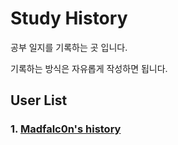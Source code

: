 # Study History
공부 일지를 기록하는 곳 입니다.

기록하는 방식은 자유롭게 작성하면 됩니다.

## User List

### 1. [Madfalc0n's history](Madfalc0n/)


